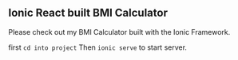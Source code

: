 ## Ionic React built BMI Calculator

Please check out my BMI Calculator built with the Ionic Framework.

first `cd into project` Then `ionic serve` to start server.
